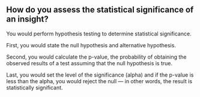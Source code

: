 ## How do you assess the statistical significance of an insight?

You would perform hypothesis testing to determine statistical significance. 

First, you would state the null hypothesis and alternative hypothesis. 

Second, you would calculate the p-value, the probability of obtaining the observed results of a test assuming that the null hypothesis is true. 

Last, you would set the level of the significance (alpha) and if the p-value is less than the alpha, you would reject the null — in other words, the result is statistically significant.



